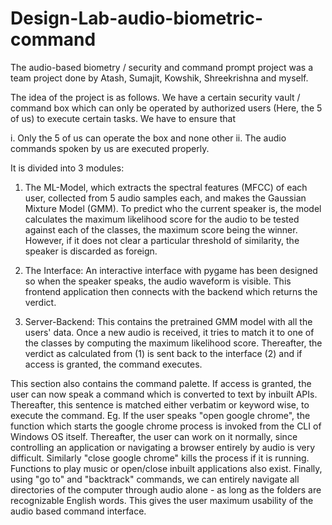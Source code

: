 # Design-Lab-audio-biometric-command

The audio-based biometry / security and command prompt project was a team project done by Atash, Sumajit, Kowshik, Shreekrishna and myself.

The idea of the project is as follows. We have a certain security vault / command box which can only be operated by authorized users (Here, the 5 of us) to execute certain tasks. We have to ensure that

i. Only the 5 of us can operate the box and none other
ii. The audio commands spoken by us are executed properly.

It is divided into 3 modules:

1. The ML-Model,  which extracts the spectral features (MFCC) of each user, collected from 5 audio samples each, and makes the Gaussian Mixture Model (GMM). To predict who the current speaker is, the model calculates the maximum likelihood score for the audio to be tested against each of the classes, the maximum score being the winner. However, if it does not clear a particular threshold of similarity, the speaker is discarded as foreign.

2. The Interface: An interactive interface with pygame has been designed so when the speaker speaks, the audio waveform is visible. This frontend application then connects with the backend which returns the verdict.

3. Server-Backend: This contains the pretrained GMM model with all the users' data. Once a new audio is received, it tries to match it to one of the classes by computing the maximum likelihood score. Thereafter, the verdict as calculated from (1) is sent back to the interface (2) and if access is granted, the command executes.

This section also contains the command palette. If access is granted, the user can now speak a command which is converted to text by inbuilt APIs. Thereafter, this sentence is matched either verbatim or keyword wise, to execute the command. Eg. If the user speaks "open google chrome", the function which starts the google chrome process is invoked from the CLI of Windows OS itself. Thereafter, the user can work on it normally, since controlling an application or navigating a browser entirely by audio is very difficult. Similarly "close google chrome" kills the process if it is running. Functions to play music or open/close inbuilt applications also exist. Finally, using "go to" and "backtrack" commands, we can entirely navigate all directories of the computer through audio alone - as long as the folders are recognizable English words. This gives the user maximum usability of the audio based command interface.
